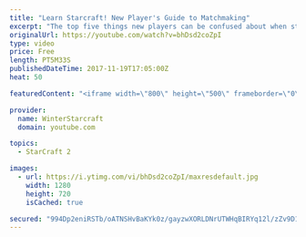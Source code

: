 ```yaml
---
title: "Learn Starcraft! New Player's Guide to Matchmaking"
excerpt: "The top five things new players can be confused about when starting off playing Starcraft 2!"
originalUrl: https://youtube.com/watch?v=bhDsd2coZpI
type: video
price: Free
length: PT5M33S
publishedDateTime: 2017-11-19T17:05:00Z
heat: 50

featuredContent: "<iframe width=\"800\" height=\"500\" frameborder=\"0\" src=\"https://www.youtube.com/embed/bhDsd2coZpI\" allow=\"accelerometer; autoplay; encrypted-media; gyroscope; picture-in-picture\" allowfullscreen></iframe>"

provider:
  name: WinterStarcraft
  domain: youtube.com

topics:
  - StarCraft 2

images:
  - url: https://i.ytimg.com/vi/bhDsd2coZpI/maxresdefault.jpg
    width: 1280
    height: 720
    isCached: true

secured: "994Dp2eniRSTb/oATNSHvBaKYk0z/gayzwXORLDNrUTWHqBIRYq12l/zZv9D1XFXYB9NtnQxNggs5IfswRvHqjWUNEJ0aJKQzw2xHhe1Bskcpmrbep2pjTRD19d6k2farOzhd6ogh971qmd88d+CQH7PPBpgPw7qYBEqBvDyP3pJix9JXdiCoLc5rUASXcEgOilEQdGKF7e/FeAHvRESZlZvVnuOxBZN0ifyg6jGayWOKr7IbQumfycp/3LDKCdsLnDtHuqGWFsHxfSTRkilq4tMBEwvrB1QcYhouzY9pPpiZBpLgOnaLsZb/+7gEJyu9BlmlvOSB6jyfKiEZommdNw6pKgOyaTFvgEVkEzRTah3+pATkJqIJ9tgS/o0AYdfbSDQtlVrANqoXMjE8dltWTlw8wv9eFsxVVYTjhL0dFE=;OxCj/b90SPkWGs8qivPF+Q=="
---
```



